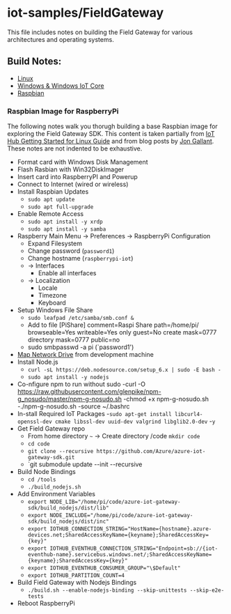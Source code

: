 # iot-samples/FieldGateway
This file includes notes on building the Field Gateway for various architectures and operating systems. 

## Build Notes:
* [Linux](https://github.com/Azure/azure-iot-gateway-sdk/blob/master/doc/devbox_setup.md#set-up-a-linux-development-environment)
* [Windows & Windows IoT Core](https://github.com/Azure/azure-iot-gateway-sdk/blob/master/doc/devbox_setup.md#setting-up-a-windows-development-environment)
* [Raspbian](#raspbian-image-for-raspberrypi)

### Raspbian Image for RaspberryPi
The following notes walk you thorugh building a base Raspbian image for exploring the Field Gateway SDK.  This content is taken partially from [IoT Hub Getting Started for Linux Guide](https://github.com/Azure/azure-iot-gateway-sdk/blob/master/doc/devbox_setup.md#set-up-a-linux-development-environment) and from blog posts by [Jon Gallant](http://blog.jongallant.com/2016/09/raspberry-pi-nodejs-base-image.html).  These notes are not indented to be exhaustive.

* Format card with Windows Disk Management
* Flash Rasbian with Win32DiskImager
* Insert card into RaspberryPI and Powerup 
* Connect to Internet (wired or wireless)
* Install Raspbian Updates
	- `sudo apt update`
	- `sudo apt full-upgrade`
* Enable Remote Access 
	- `sudo apt install -y xrdp`
	- `sudo apt install -y samba`
* Raspberry Main Menu -> Preferences -> RaspberryPi Configuration 
	- Expand Filesystem
	- Change password (`password1`)
	- Change hostname (`raspberrypi-iot`)
	- -> Interfaces
		- Enable all interfaces
	- -> Localization
		- Locale
		- Timezone
		- Keyboard 
* Setup Windows File Share
	- `sudo leafpad /etc/samba/smb.conf &`
	- Add to file
		[PiShare]
		  comment=Raspi Share
		  path=/home/pi/
		  browseable=Yes
		  writeable=Yes
		  only guest=No
		  create mask=0777
		  directory mask=0777
		  public=no
	- sudo smbpasswd -a pi (`password1')
* [Map Network Drive](https://technet.microsoft.com/en-us/library/hh849829.aspx) from development machine
* Install Node.js
	- `curl -sL https://deb.nodesource.com/setup_6.x | sudo -E bash -`
	- `sudo apt install -y nodejs`
* Co-nfigure npm to run without sudo
	-curl -O https://raw.githubusercontent.com/glenpike/npm-g_nosudo/master/npm-g-nosudo.sh
	-chmod +x npm-g-nosudo.sh
	-./npm-g-nosudo.sh
	-source ~/.bashrc 
* In-stall Required IoT Packages
	-`sudo apt-get install libcurl4-openssl-dev cmake libssl-dev uuid-dev valgrind libglib2.0-dev`
	-`y`
* Get Field Gateway repo
	- From home directory `~` -> Create directory /code `mkdir code`
	- `cd code`
	- `git clone --recursive https://github.com/Azure/azure-iot-gateway-sdk.git`
	- `git submodule update --init --recursive 
* Build Node Bindings
	- `cd /tools`
	- `./build_nodejs.sh`
* Add Environment Variables
	- `export NODE_LIB="/home/pi/code/azure-iot-gateway-sdk/build_nodejs/dist/lib"`
	- `export NODE_INCLUDE="/home/pi/code/azure-iot-gateway-sdk/build_nodejs/dist/inc"`
	- `export IOTHUB_CONNECTION_STRING="HostName={hostname}.azure-devices.net;SharedAccessKeyName={keyname};SharedAccessKey={key}"`
	- `export IOTHUB_EVENTHUB_CONNECTION_STRING="Endpoint=sb://{iot-eventhub-name}.servicebus.windows.net/;SharedAccessKeyName={keyname};SharedAccessKey={key}"`
	- `export IOTHUB_EVENTHUB_CONSUMER_GROUP="\$Default"`
	- `export IOTHUB_PARTITION_COUNT=4`
* Build Field Gateway with Nodejs Bindings 
	- `./build.sh --enable-nodejs-binding --skip-unittests --skip-e2e-tests`
* Reboot RaspberryPi